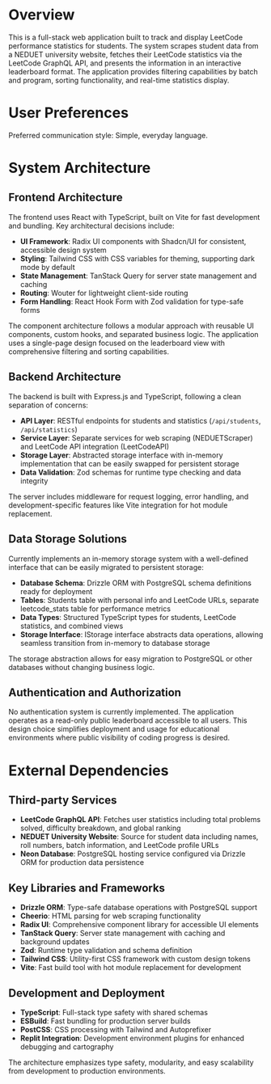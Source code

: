 # Overview

This is a full-stack web application built to track and display LeetCode performance statistics for students. The system scrapes student data from a NEDUET university website, fetches their LeetCode statistics via the LeetCode GraphQL API, and presents the information in an interactive leaderboard format. The application provides filtering capabilities by batch and program, sorting functionality, and real-time statistics display.

# User Preferences

Preferred communication style: Simple, everyday language.

# System Architecture

## Frontend Architecture

The frontend uses React with TypeScript, built on Vite for fast development and bundling. Key architectural decisions include:

- **UI Framework**: Radix UI components with Shadcn/UI for consistent, accessible design system
- **Styling**: Tailwind CSS with CSS variables for theming, supporting dark mode by default
- **State Management**: TanStack Query for server state management and caching
- **Routing**: Wouter for lightweight client-side routing
- **Form Handling**: React Hook Form with Zod validation for type-safe forms

The component architecture follows a modular approach with reusable UI components, custom hooks, and separated business logic. The application uses a single-page design focused on the leaderboard view with comprehensive filtering and sorting capabilities.

## Backend Architecture

The backend is built with Express.js and TypeScript, following a clean separation of concerns:

- **API Layer**: RESTful endpoints for students and statistics (`/api/students`, `/api/statistics`)
- **Service Layer**: Separate services for web scraping (NEDUETScraper) and LeetCode API integration (LeetCodeAPI)
- **Storage Layer**: Abstracted storage interface with in-memory implementation that can be easily swapped for persistent storage
- **Data Validation**: Zod schemas for runtime type checking and data integrity

The server includes middleware for request logging, error handling, and development-specific features like Vite integration for hot module replacement.

## Data Storage Solutions

Currently implements an in-memory storage system with a well-defined interface that can be easily migrated to persistent storage:

- **Database Schema**: Drizzle ORM with PostgreSQL schema definitions ready for deployment
- **Tables**: Students table with personal info and LeetCode URLs, separate leetcode_stats table for performance metrics
- **Data Types**: Structured TypeScript types for students, LeetCode statistics, and combined views
- **Storage Interface**: IStorage interface abstracts data operations, allowing seamless transition from in-memory to database storage

The storage abstraction allows for easy migration to PostgreSQL or other databases without changing business logic.

## Authentication and Authorization

No authentication system is currently implemented. The application operates as a read-only public leaderboard accessible to all users. This design choice simplifies deployment and usage for educational environments where public visibility of coding progress is desired.

# External Dependencies

## Third-party Services

- **LeetCode GraphQL API**: Fetches user statistics including total problems solved, difficulty breakdown, and global ranking
- **NEDUET University Website**: Source for student data including names, roll numbers, batch information, and LeetCode profile URLs
- **Neon Database**: PostgreSQL hosting service configured via Drizzle ORM for production data persistence

## Key Libraries and Frameworks

- **Drizzle ORM**: Type-safe database operations with PostgreSQL support
- **Cheerio**: HTML parsing for web scraping functionality
- **Radix UI**: Comprehensive component library for accessible UI elements
- **TanStack Query**: Server state management with caching and background updates
- **Zod**: Runtime type validation and schema definition
- **Tailwind CSS**: Utility-first CSS framework with custom design tokens
- **Vite**: Fast build tool with hot module replacement for development

## Development and Deployment

- **TypeScript**: Full-stack type safety with shared schemas
- **ESBuild**: Fast bundling for production server builds
- **PostCSS**: CSS processing with Tailwind and Autoprefixer
- **Replit Integration**: Development environment plugins for enhanced debugging and cartography

The architecture emphasizes type safety, modularity, and easy scalability from development to production environments.
